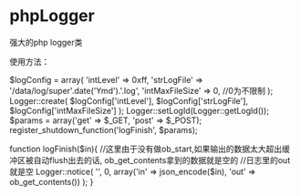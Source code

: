 # phpLogger
强大的php logger类

使用方法：

$logConfig = array(
    'intLevel' => 0xff,
    'strLogFile' => '/data/log/super'.date('Ymd').'.log',
    'intMaxFileSize' => 0, //0为不限制
);
Logger::create(
    $logConfig['intLevel'],
    $logConfig['strLogFile'],
    $logConfig['intMaxFileSize']
);
Logger::setLogId(Logger::getLogId());
$params = array('get' => $_GET, 'post' => $_POST);
register_shutdown_function('logFinish', $params);


function logFinish($in){
    //这里由于没有做ob_start,如果输出的数据太大超出缓冲区被自动flush出去的话, ob_get_contents拿到的数据就是空的
    //日志里的out就是空
    Logger::notice(
        '',
        0,
        array('in' => json_encode($in), 'out' => ob_get_contents())
    );
}
